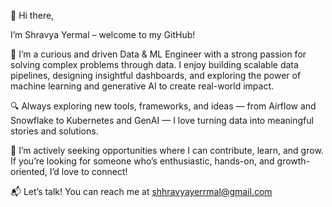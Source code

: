 👋 Hi there, 

I’m Shravya Yermal – welcome to my GitHub!

🎯 I’m a curious and driven Data & ML Engineer with a strong passion for solving complex problems through data. I enjoy building scalable data pipelines, designing insightful dashboards, and exploring the power of machine learning and generative AI to create real-world impact.

🔍 Always exploring new tools, frameworks, and ideas — from Airflow and Snowflake to Kubernetes and GenAI — I love turning data into meaningful stories and solutions.

💼 I’m actively seeking opportunities where I can contribute, learn, and grow. If you’re looking for someone who’s enthusiastic, hands-on, and growth-oriented, I’d love to connect!

📬 Let’s talk!
You can reach me at shhravyayerrmal@gmail.com





